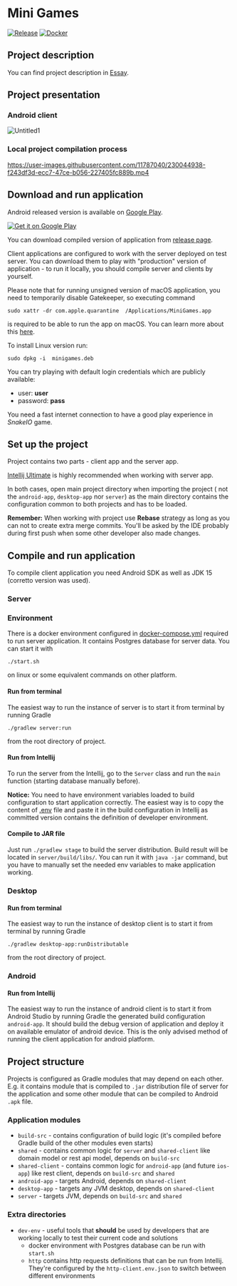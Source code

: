 # Mini Games

[![Release](https://github.com/avan1235/mini-games/actions/workflows/release.yml/badge.svg)](https://github.com/avan1235/mini-games/releases/latest)
[![Docker](https://github.com/avan1235/mini-games/actions/workflows/push-docker-image.yml/badge.svg)](https://hub.docker.com/repository/docker/avan1235/mini-games/tags?ordering=last_updated)

## Project description

You can find project description in [Essay](ESSAY.md).

## Project presentation

### Android client

![Untitled1](https://user-images.githubusercontent.com/11787040/230712173-e8c3ff55-6d77-4fa4-a90e-4a7127732645.gif)

### Local project compilation process

https://user-images.githubusercontent.com/11787040/230044938-f243df3d-ecc7-47ce-b056-227405fc889b.mp4

## Download and run application

Android released version is available on
[Google Play](https://play.google.com/store/apps/details?id=ml.dev.kotlin.minigames).

<a href='https://play.google.com/store/apps/details?id=ml.dev.kotlin.minigames&pcampaignid=pcampaignidMKT-Other-global-all-co-prtnr-py-PartBadge-Mar2515-1'><img alt='Get it on Google Play' src='https://play.google.com/intl/en_us/badges/static/images/badges/en_badge_web_generic.png'/></a>

You can download compiled version of application from
[release page](https://github.com/avan1235/mini-games/releases).

Client applications are configured to work with the server deployed on test server.
You can download them to play with "production" version of application - to run it locally,
you should compile server and clients by yourself.

Please note that for running unsigned version of macOS application, you need to temporarily
disable Gatekeeper, so executing command
```shell
sudo xattr -dr com.apple.quarantine  /Applications/MiniGames.app
```
is required to be able to run the app on macOS. You can learn more about this
[here](https://web.archive.org/web/20230318124537/https://disable-gatekeeper.github.io/).

To install Linux version run:

```shell
sudo dpkg -i  minigames.deb
```

You can try playing with default login credentials which are publicly available:

- user: **user**
- password: **pass**

You need a fast internet connection to have a good play experience in _SnakeIO_ game.

## Set up the project

Project contains two parts - client app and the server app.

[Intellij Ultimate](https://www.jetbrains.com/idea/download/) is highly
recommended when working with server app.

In both cases, open main project directory when importing the project (
not the `android-app`, `desktop-app` nor `server`) as the main directory contains the
configuration common to both projects and has to be loaded.

**Remember:**
When working with project use **Rebase** strategy as long as you can
not to create extra merge commits. You'll be asked by the IDE probably
during first push when some other developer also made changes.

## Compile and run application

To compile client application you need Android SDK as well as JDK 15 (corretto version was used).

### Server

### Environment

There is a docker environment configured in [docker-compose.yml](dev-env/docker-compose.yml)
required to run server application. It contains Postgres database for server data.
You can start it with

```shell
./start.sh
```

on linux or some equivalent commands on other platform.

#### Run from terminal

The easiest way to run the instance of server is to start it from terminal by running
Gradle

```shell
./gradlew server:run
```

from the root directory of project.

#### Run from Intellij

To run the server from the Intellij, go to the `Server` class and run the `main`
function (starting database manually before).

**Notice:**
You need to have environment variables loaded to build configuration to start
application correctly. The easiest way is to copy the content of [.env](.env)
file and paste it in the build configuration in Intellij as committed version
contains the definition of developer environment.

#### Compile to JAR file

Just run `./gradlew stage` to build the server distribution. Build
result will be located in `server/build/libs/`. You can run it with `java -jar`
command, but you have to manually set the needed env variables to make application
working.

### Desktop

#### Run from terminal

The easiest way to run the instance of desktop client is to start it from terminal by running
Gradle

```shell
./gradlew desktop-app:runDistributable
```

from the root directory of project.

### Android

#### Run from Intellij

The easiest way to run the instance of android client is to start it from Android Studio by running
Gradle the generated build configuration `android-app`. It should build the debug version of application
and deploy it on available emulator of android device. This is the only advised method of running the
client application for android platform.

## Project structure

Projects is configured as Gradle modules that may depend on each other.
E.g. it contains module that is compiled to `.jar` distribution file of server
for the application and some other module that can be compiled to Android `.apk`
file.

### Application modules

- `build-src` - contains configuration of build logic (it's compiled before Gradle build of the other modules even
  starts)
- `shared` - contains common logic for `server` and `shared-client` like domain model or rest api model, depends
  on `build-src`
- `shared-client` - contains common logic for `android-app` (and future `ios-app`) like rest client, depends
  on `build-src` and `shared`
- `android-app` - targets Android, depends on `shared-client`
- `desktop-app` - targets any JVM desktop, depends on `shared-client`
- `server` - targets JVM, depends on `build-src` and `shared`

### Extra directories

- `dev-env` - useful tools that **should** be used by developers that are working
  locally to test their current code and solutions
  - docker environment with Postgres database can be run with `start.sh`
  - `http` contains http requests definitions that can be run from Intellij. They're
    configured by the `http-client.env.json` to switch between different environments
